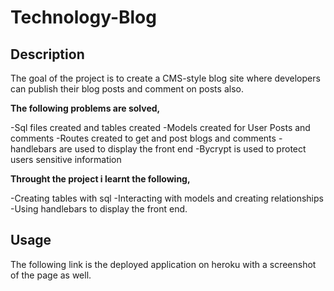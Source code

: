 # Technology-Blog

## Description 
The goal of the project is to create a CMS-style blog site where developers can publish their blog posts and comment on posts also.

**The following problems are solved,**

-Sql files created and tables created
-Models created for User Posts and comments
-Routes created to get and post blogs and comments
-handlebars are used to display the front end
-Bycrypt is used to protect users sensitive information

**Throught the project i learnt the following,**

-Creating tables with sql
-Interacting with models and creating relationships
-Using handlebars to display the front end.

## Usage 
The following link is the deployed application on heroku with a screenshot of the page as well.


